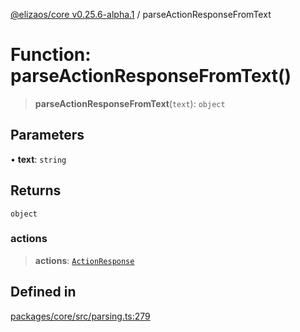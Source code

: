 [@elizaos/core v0.25.6-alpha.1](../index.md) / parseActionResponseFromText

# Function: parseActionResponseFromText()

> **parseActionResponseFromText**(`text`): `object`

## Parameters

• **text**: `string`

## Returns

`object`

### actions

> **actions**: [`ActionResponse`](../interfaces/ActionResponse.md)

## Defined in

[packages/core/src/parsing.ts:279](https://github.com/divine-comedian/eliza/blob/main/packages/core/src/parsing.ts#L279)
